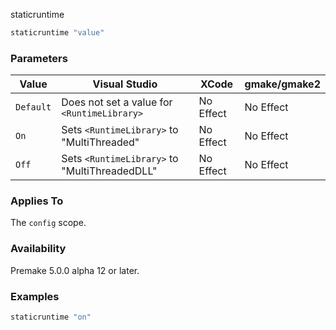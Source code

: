staticruntime

```lua
staticruntime "value"
```

### Parameters ###

| Value      | Visual Studio                                 | XCode     | gmake/gmake2 |
|------------|-----------------------------------------------|-----------|-----------|
| `Default`  | Does not set a value for `<RuntimeLibrary>`   | No Effect | No Effect |
| `On`       | Sets `<RuntimeLibrary>` to "MultiThreaded"    | No Effect | No Effect |
| `Off`      | Sets `<RuntimeLibrary>` to "MultiThreadedDLL" | No Effect | No Effect |

### Applies To ###

The `config` scope.

### Availability ###

Premake 5.0.0 alpha 12 or later.

### Examples ###

```lua
staticruntime "on"
```

